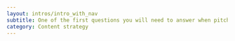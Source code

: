 ```yaml
---
layout: intros/intro_with_nav
subtitle: One of the first questions you will need to answer when pitching a project to audit content, is what the return on investment will be.
category: Content strategy
---
```


